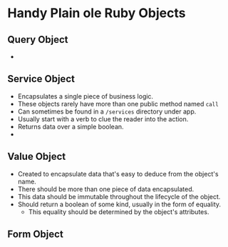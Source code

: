 # Handy Plain ole Ruby Objects

## Query Object

* 

## Service Object

* Encapsulates a single piece of business logic.
* These objects rarely have more than one public method named `call`
* Can sometimes be found in a `/services` directory under app.
* Usually start with a verb to clue the reader into the action.
* Returns data over a simple boolean.
* 

## Value Object

* Created to encapsulate data that's easy to deduce from the object's name.
* There should be more than one piece of data encapsulated.
* This data should be immutable throughout the lifecycle of the object.
* Should return a boolean of some kind, usually in the form of equality.
  * This equality should be determined by the object's attributes.

## Form Object
